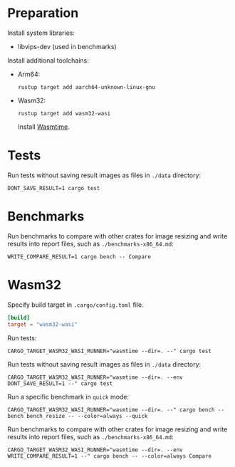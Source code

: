 # Preparation

Install system libraries:
- libvips-dev (used in benchmarks)

Install additional toolchains:
- Arm64:
  ```shell
  rustup target add aarch64-unknown-linux-gnu
  ```
- Wasm32:  
  ```shell
  rustup target add wasm32-wasi
  ```
  Install [Wasmtime](https://wasmtime.dev/).

# Tests

Run tests without saving result images as files in `./data` directory:
```shell
DONT_SAVE_RESULT=1 cargo test
```

# Benchmarks

Run benchmarks to compare with other crates for image resizing and write results into
report files, such as `./benchmarks-x86_64.md`:
```shell
WRITE_COMPARE_RESULT=1 cargo bench -- Compare
```


# Wasm32

Specify build target in `.cargo/config.toml` file.
```toml
[build]
target = "wasm32-wasi"
```

Run tests:
```shell
CARGO_TARGET_WASM32_WASI_RUNNER="wasmtime --dir=. --" cargo test
```

Run tests without saving result images as files in `./data` directory:
```shell
CARGO_TARGET_WASM32_WASI_RUNNER="wasmtime --dir=. --env DONT_SAVE_RESULT=1 --" cargo test
```

Run a specific benchmark in `quick` mode:
```shell
CARGO_TARGET_WASM32_WASI_RUNNER="wasmtime --dir=. --" cargo bench --bench bench_resize -- --color=always --quick
```

Run benchmarks to compare with other crates for image resizing and write results into
report files, such as `./benchmarks-x86_64.md`:
```shell
CARGO_TARGET_WASM32_WASI_RUNNER="wasmtime --dir=. --env WRITE_COMPARE_RESULT=1 --" cargo bench -- --color=always Compare
```
